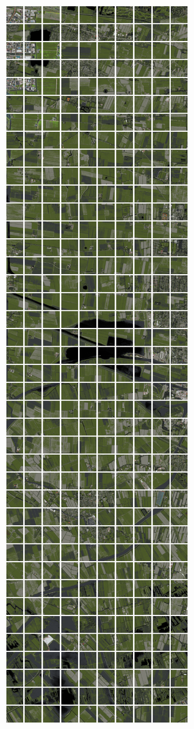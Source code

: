 <html>
<div>
<img src="https://github.com/HakkaTjakka/NL_TILE_MAP/blob/main/18/638/-1068/r.6380.-10680.png" height="44" width="44">
<img src="https://github.com/HakkaTjakka/NL_TILE_MAP/blob/main/18/638/-1068/r.6381.-10680.png" height="44" width="44">
<img src="https://github.com/HakkaTjakka/NL_TILE_MAP/blob/main/18/638/-1068/r.6382.-10680.png" height="44" width="44">
<img src="https://github.com/HakkaTjakka/NL_TILE_MAP/blob/main/18/638/-1068/r.6383.-10680.png" height="44" width="44">
<img src="https://github.com/HakkaTjakka/NL_TILE_MAP/blob/main/18/638/-1068/r.6384.-10680.png" height="44" width="44">
<img src="https://github.com/HakkaTjakka/NL_TILE_MAP/blob/main/18/638/-1068/r.6385.-10680.png" height="44" width="44">
<img src="https://github.com/HakkaTjakka/NL_TILE_MAP/blob/main/18/638/-1068/r.6386.-10680.png" height="44" width="44">
<img src="https://github.com/HakkaTjakka/NL_TILE_MAP/blob/main/18/638/-1068/r.6387.-10680.png" height="44" width="44">
<img src="https://github.com/HakkaTjakka/NL_TILE_MAP/blob/main/18/638/-1068/r.6388.-10680.png" height="44" width="44">
<img src="https://github.com/HakkaTjakka/NL_TILE_MAP/blob/main/18/638/-1068/r.6389.-10680.png" height="44" width="44">
<img src="https://github.com/HakkaTjakka/NL_TILE_MAP/blob/main/18/639/-1068/r.6390.-10680.png" height="44" width="44">
<img src="https://github.com/HakkaTjakka/NL_TILE_MAP/blob/main/18/639/-1068/r.6391.-10680.png" height="44" width="44">
<img src="https://github.com/HakkaTjakka/NL_TILE_MAP/blob/main/18/639/-1068/r.6392.-10680.png" height="44" width="44">
<img src="https://github.com/HakkaTjakka/NL_TILE_MAP/blob/main/18/639/-1068/r.6393.-10680.png" height="44" width="44">
<img src="https://github.com/HakkaTjakka/NL_TILE_MAP/blob/main/18/639/-1068/r.6394.-10680.png" height="44" width="44">
<img src="https://github.com/HakkaTjakka/NL_TILE_MAP/blob/main/18/639/-1068/r.6395.-10680.png" height="44" width="44">
<img src="https://github.com/HakkaTjakka/NL_TILE_MAP/blob/main/18/639/-1068/r.6396.-10680.png" height="44" width="44">
<img src="https://github.com/HakkaTjakka/NL_TILE_MAP/blob/main/18/639/-1068/r.6397.-10680.png" height="44" width="44">
<img src="https://github.com/HakkaTjakka/NL_TILE_MAP/blob/main/18/639/-1068/r.6398.-10680.png" height="44" width="44">
<img src="https://github.com/HakkaTjakka/NL_TILE_MAP/blob/main/18/639/-1068/r.6399.-10680.png" height="44" width="44">
<br>
<img src="https://github.com/HakkaTjakka/NL_TILE_MAP/blob/main/18/638/-1068/r.6380.-10679.png" height="44" width="44">
<img src="https://github.com/HakkaTjakka/NL_TILE_MAP/blob/main/18/638/-1068/r.6381.-10679.png" height="44" width="44">
<img src="https://github.com/HakkaTjakka/NL_TILE_MAP/blob/main/18/638/-1068/r.6382.-10679.png" height="44" width="44">
<img src="https://github.com/HakkaTjakka/NL_TILE_MAP/blob/main/18/638/-1068/r.6383.-10679.png" height="44" width="44">
<img src="https://github.com/HakkaTjakka/NL_TILE_MAP/blob/main/18/638/-1068/r.6384.-10679.png" height="44" width="44">
<img src="https://github.com/HakkaTjakka/NL_TILE_MAP/blob/main/18/638/-1068/r.6385.-10679.png" height="44" width="44">
<img src="https://github.com/HakkaTjakka/NL_TILE_MAP/blob/main/18/638/-1068/r.6386.-10679.png" height="44" width="44">
<img src="https://github.com/HakkaTjakka/NL_TILE_MAP/blob/main/18/638/-1068/r.6387.-10679.png" height="44" width="44">
<img src="https://github.com/HakkaTjakka/NL_TILE_MAP/blob/main/18/638/-1068/r.6388.-10679.png" height="44" width="44">
<img src="https://github.com/HakkaTjakka/NL_TILE_MAP/blob/main/18/638/-1068/r.6389.-10679.png" height="44" width="44">
<img src="https://github.com/HakkaTjakka/NL_TILE_MAP/blob/main/18/639/-1068/r.6390.-10679.png" height="44" width="44">
<img src="https://github.com/HakkaTjakka/NL_TILE_MAP/blob/main/18/639/-1068/r.6391.-10679.png" height="44" width="44">
<img src="https://github.com/HakkaTjakka/NL_TILE_MAP/blob/main/18/639/-1068/r.6392.-10679.png" height="44" width="44">
<img src="https://github.com/HakkaTjakka/NL_TILE_MAP/blob/main/18/639/-1068/r.6393.-10679.png" height="44" width="44">
<img src="https://github.com/HakkaTjakka/NL_TILE_MAP/blob/main/18/639/-1068/r.6394.-10679.png" height="44" width="44">
<img src="https://github.com/HakkaTjakka/NL_TILE_MAP/blob/main/18/639/-1068/r.6395.-10679.png" height="44" width="44">
<img src="https://github.com/HakkaTjakka/NL_TILE_MAP/blob/main/18/639/-1068/r.6396.-10679.png" height="44" width="44">
<img src="https://github.com/HakkaTjakka/NL_TILE_MAP/blob/main/18/639/-1068/r.6397.-10679.png" height="44" width="44">
<img src="https://github.com/HakkaTjakka/NL_TILE_MAP/blob/main/18/639/-1068/r.6398.-10679.png" height="44" width="44">
<img src="https://github.com/HakkaTjakka/NL_TILE_MAP/blob/main/18/639/-1068/r.6399.-10679.png" height="44" width="44">
<br>
<img src="https://github.com/HakkaTjakka/NL_TILE_MAP/blob/main/18/638/-1068/r.6380.-10678.png" height="44" width="44">
<img src="https://github.com/HakkaTjakka/NL_TILE_MAP/blob/main/18/638/-1068/r.6381.-10678.png" height="44" width="44">
<img src="https://github.com/HakkaTjakka/NL_TILE_MAP/blob/main/18/638/-1068/r.6382.-10678.png" height="44" width="44">
<img src="https://github.com/HakkaTjakka/NL_TILE_MAP/blob/main/18/638/-1068/r.6383.-10678.png" height="44" width="44">
<img src="https://github.com/HakkaTjakka/NL_TILE_MAP/blob/main/18/638/-1068/r.6384.-10678.png" height="44" width="44">
<img src="https://github.com/HakkaTjakka/NL_TILE_MAP/blob/main/18/638/-1068/r.6385.-10678.png" height="44" width="44">
<img src="https://github.com/HakkaTjakka/NL_TILE_MAP/blob/main/18/638/-1068/r.6386.-10678.png" height="44" width="44">
<img src="https://github.com/HakkaTjakka/NL_TILE_MAP/blob/main/18/638/-1068/r.6387.-10678.png" height="44" width="44">
<img src="https://github.com/HakkaTjakka/NL_TILE_MAP/blob/main/18/638/-1068/r.6388.-10678.png" height="44" width="44">
<img src="https://github.com/HakkaTjakka/NL_TILE_MAP/blob/main/18/638/-1068/r.6389.-10678.png" height="44" width="44">
<img src="https://github.com/HakkaTjakka/NL_TILE_MAP/blob/main/18/639/-1068/r.6390.-10678.png" height="44" width="44">
<img src="https://github.com/HakkaTjakka/NL_TILE_MAP/blob/main/18/639/-1068/r.6391.-10678.png" height="44" width="44">
<img src="https://github.com/HakkaTjakka/NL_TILE_MAP/blob/main/18/639/-1068/r.6392.-10678.png" height="44" width="44">
<img src="https://github.com/HakkaTjakka/NL_TILE_MAP/blob/main/18/639/-1068/r.6393.-10678.png" height="44" width="44">
<img src="https://github.com/HakkaTjakka/NL_TILE_MAP/blob/main/18/639/-1068/r.6394.-10678.png" height="44" width="44">
<img src="https://github.com/HakkaTjakka/NL_TILE_MAP/blob/main/18/639/-1068/r.6395.-10678.png" height="44" width="44">
<img src="https://github.com/HakkaTjakka/NL_TILE_MAP/blob/main/18/639/-1068/r.6396.-10678.png" height="44" width="44">
<img src="https://github.com/HakkaTjakka/NL_TILE_MAP/blob/main/18/639/-1068/r.6397.-10678.png" height="44" width="44">
<img src="https://github.com/HakkaTjakka/NL_TILE_MAP/blob/main/18/639/-1068/r.6398.-10678.png" height="44" width="44">
<img src="https://github.com/HakkaTjakka/NL_TILE_MAP/blob/main/18/639/-1068/r.6399.-10678.png" height="44" width="44">
<br>
<img src="https://github.com/HakkaTjakka/NL_TILE_MAP/blob/main/18/638/-1068/r.6380.-10677.png" height="44" width="44">
<img src="https://github.com/HakkaTjakka/NL_TILE_MAP/blob/main/18/638/-1068/r.6381.-10677.png" height="44" width="44">
<img src="https://github.com/HakkaTjakka/NL_TILE_MAP/blob/main/18/638/-1068/r.6382.-10677.png" height="44" width="44">
<img src="https://github.com/HakkaTjakka/NL_TILE_MAP/blob/main/18/638/-1068/r.6383.-10677.png" height="44" width="44">
<img src="https://github.com/HakkaTjakka/NL_TILE_MAP/blob/main/18/638/-1068/r.6384.-10677.png" height="44" width="44">
<img src="https://github.com/HakkaTjakka/NL_TILE_MAP/blob/main/18/638/-1068/r.6385.-10677.png" height="44" width="44">
<img src="https://github.com/HakkaTjakka/NL_TILE_MAP/blob/main/18/638/-1068/r.6386.-10677.png" height="44" width="44">
<img src="https://github.com/HakkaTjakka/NL_TILE_MAP/blob/main/18/638/-1068/r.6387.-10677.png" height="44" width="44">
<img src="https://github.com/HakkaTjakka/NL_TILE_MAP/blob/main/18/638/-1068/r.6388.-10677.png" height="44" width="44">
<img src="https://github.com/HakkaTjakka/NL_TILE_MAP/blob/main/18/638/-1068/r.6389.-10677.png" height="44" width="44">
<img src="https://github.com/HakkaTjakka/NL_TILE_MAP/blob/main/18/639/-1068/r.6390.-10677.png" height="44" width="44">
<img src="https://github.com/HakkaTjakka/NL_TILE_MAP/blob/main/18/639/-1068/r.6391.-10677.png" height="44" width="44">
<img src="https://github.com/HakkaTjakka/NL_TILE_MAP/blob/main/18/639/-1068/r.6392.-10677.png" height="44" width="44">
<img src="https://github.com/HakkaTjakka/NL_TILE_MAP/blob/main/18/639/-1068/r.6393.-10677.png" height="44" width="44">
<img src="https://github.com/HakkaTjakka/NL_TILE_MAP/blob/main/18/639/-1068/r.6394.-10677.png" height="44" width="44">
<img src="https://github.com/HakkaTjakka/NL_TILE_MAP/blob/main/18/639/-1068/r.6395.-10677.png" height="44" width="44">
<img src="https://github.com/HakkaTjakka/NL_TILE_MAP/blob/main/18/639/-1068/r.6396.-10677.png" height="44" width="44">
<img src="https://github.com/HakkaTjakka/NL_TILE_MAP/blob/main/18/639/-1068/r.6397.-10677.png" height="44" width="44">
<img src="https://github.com/HakkaTjakka/NL_TILE_MAP/blob/main/18/639/-1068/r.6398.-10677.png" height="44" width="44">
<img src="https://github.com/HakkaTjakka/NL_TILE_MAP/blob/main/18/639/-1068/r.6399.-10677.png" height="44" width="44">
<br>
<img src="https://github.com/HakkaTjakka/NL_TILE_MAP/blob/main/18/638/-1068/r.6380.-10676.png" height="44" width="44">
<img src="https://github.com/HakkaTjakka/NL_TILE_MAP/blob/main/18/638/-1068/r.6381.-10676.png" height="44" width="44">
<img src="https://github.com/HakkaTjakka/NL_TILE_MAP/blob/main/18/638/-1068/r.6382.-10676.png" height="44" width="44">
<img src="https://github.com/HakkaTjakka/NL_TILE_MAP/blob/main/18/638/-1068/r.6383.-10676.png" height="44" width="44">
<img src="https://github.com/HakkaTjakka/NL_TILE_MAP/blob/main/18/638/-1068/r.6384.-10676.png" height="44" width="44">
<img src="https://github.com/HakkaTjakka/NL_TILE_MAP/blob/main/18/638/-1068/r.6385.-10676.png" height="44" width="44">
<img src="https://github.com/HakkaTjakka/NL_TILE_MAP/blob/main/18/638/-1068/r.6386.-10676.png" height="44" width="44">
<img src="https://github.com/HakkaTjakka/NL_TILE_MAP/blob/main/18/638/-1068/r.6387.-10676.png" height="44" width="44">
<img src="https://github.com/HakkaTjakka/NL_TILE_MAP/blob/main/18/638/-1068/r.6388.-10676.png" height="44" width="44">
<img src="https://github.com/HakkaTjakka/NL_TILE_MAP/blob/main/18/638/-1068/r.6389.-10676.png" height="44" width="44">
<img src="https://github.com/HakkaTjakka/NL_TILE_MAP/blob/main/18/639/-1068/r.6390.-10676.png" height="44" width="44">
<img src="https://github.com/HakkaTjakka/NL_TILE_MAP/blob/main/18/639/-1068/r.6391.-10676.png" height="44" width="44">
<img src="https://github.com/HakkaTjakka/NL_TILE_MAP/blob/main/18/639/-1068/r.6392.-10676.png" height="44" width="44">
<img src="https://github.com/HakkaTjakka/NL_TILE_MAP/blob/main/18/639/-1068/r.6393.-10676.png" height="44" width="44">
<img src="https://github.com/HakkaTjakka/NL_TILE_MAP/blob/main/18/639/-1068/r.6394.-10676.png" height="44" width="44">
<img src="https://github.com/HakkaTjakka/NL_TILE_MAP/blob/main/18/639/-1068/r.6395.-10676.png" height="44" width="44">
<img src="https://github.com/HakkaTjakka/NL_TILE_MAP/blob/main/18/639/-1068/r.6396.-10676.png" height="44" width="44">
<img src="https://github.com/HakkaTjakka/NL_TILE_MAP/blob/main/18/639/-1068/r.6397.-10676.png" height="44" width="44">
<img src="https://github.com/HakkaTjakka/NL_TILE_MAP/blob/main/18/639/-1068/r.6398.-10676.png" height="44" width="44">
<img src="https://github.com/HakkaTjakka/NL_TILE_MAP/blob/main/18/639/-1068/r.6399.-10676.png" height="44" width="44">
<br>
<img src="https://github.com/HakkaTjakka/NL_TILE_MAP/blob/main/18/638/-1068/r.6380.-10675.png" height="44" width="44">
<img src="https://github.com/HakkaTjakka/NL_TILE_MAP/blob/main/18/638/-1068/r.6381.-10675.png" height="44" width="44">
<img src="https://github.com/HakkaTjakka/NL_TILE_MAP/blob/main/18/638/-1068/r.6382.-10675.png" height="44" width="44">
<img src="https://github.com/HakkaTjakka/NL_TILE_MAP/blob/main/18/638/-1068/r.6383.-10675.png" height="44" width="44">
<img src="https://github.com/HakkaTjakka/NL_TILE_MAP/blob/main/18/638/-1068/r.6384.-10675.png" height="44" width="44">
<img src="https://github.com/HakkaTjakka/NL_TILE_MAP/blob/main/18/638/-1068/r.6385.-10675.png" height="44" width="44">
<img src="https://github.com/HakkaTjakka/NL_TILE_MAP/blob/main/18/638/-1068/r.6386.-10675.png" height="44" width="44">
<img src="https://github.com/HakkaTjakka/NL_TILE_MAP/blob/main/18/638/-1068/r.6387.-10675.png" height="44" width="44">
<img src="https://github.com/HakkaTjakka/NL_TILE_MAP/blob/main/18/638/-1068/r.6388.-10675.png" height="44" width="44">
<img src="https://github.com/HakkaTjakka/NL_TILE_MAP/blob/main/18/638/-1068/r.6389.-10675.png" height="44" width="44">
<img src="https://github.com/HakkaTjakka/NL_TILE_MAP/blob/main/18/639/-1068/r.6390.-10675.png" height="44" width="44">
<img src="https://github.com/HakkaTjakka/NL_TILE_MAP/blob/main/18/639/-1068/r.6391.-10675.png" height="44" width="44">
<img src="https://github.com/HakkaTjakka/NL_TILE_MAP/blob/main/18/639/-1068/r.6392.-10675.png" height="44" width="44">
<img src="https://github.com/HakkaTjakka/NL_TILE_MAP/blob/main/18/639/-1068/r.6393.-10675.png" height="44" width="44">
<img src="https://github.com/HakkaTjakka/NL_TILE_MAP/blob/main/18/639/-1068/r.6394.-10675.png" height="44" width="44">
<img src="https://github.com/HakkaTjakka/NL_TILE_MAP/blob/main/18/639/-1068/r.6395.-10675.png" height="44" width="44">
<img src="https://github.com/HakkaTjakka/NL_TILE_MAP/blob/main/18/639/-1068/r.6396.-10675.png" height="44" width="44">
<img src="https://github.com/HakkaTjakka/NL_TILE_MAP/blob/main/18/639/-1068/r.6397.-10675.png" height="44" width="44">
<img src="https://github.com/HakkaTjakka/NL_TILE_MAP/blob/main/18/639/-1068/r.6398.-10675.png" height="44" width="44">
<img src="https://github.com/HakkaTjakka/NL_TILE_MAP/blob/main/18/639/-1068/r.6399.-10675.png" height="44" width="44">
<br>
<img src="https://github.com/HakkaTjakka/NL_TILE_MAP/blob/main/18/638/-1068/r.6380.-10674.png" height="44" width="44">
<img src="https://github.com/HakkaTjakka/NL_TILE_MAP/blob/main/18/638/-1068/r.6381.-10674.png" height="44" width="44">
<img src="https://github.com/HakkaTjakka/NL_TILE_MAP/blob/main/18/638/-1068/r.6382.-10674.png" height="44" width="44">
<img src="https://github.com/HakkaTjakka/NL_TILE_MAP/blob/main/18/638/-1068/r.6383.-10674.png" height="44" width="44">
<img src="https://github.com/HakkaTjakka/NL_TILE_MAP/blob/main/18/638/-1068/r.6384.-10674.png" height="44" width="44">
<img src="https://github.com/HakkaTjakka/NL_TILE_MAP/blob/main/18/638/-1068/r.6385.-10674.png" height="44" width="44">
<img src="https://github.com/HakkaTjakka/NL_TILE_MAP/blob/main/18/638/-1068/r.6386.-10674.png" height="44" width="44">
<img src="https://github.com/HakkaTjakka/NL_TILE_MAP/blob/main/18/638/-1068/r.6387.-10674.png" height="44" width="44">
<img src="https://github.com/HakkaTjakka/NL_TILE_MAP/blob/main/18/638/-1068/r.6388.-10674.png" height="44" width="44">
<img src="https://github.com/HakkaTjakka/NL_TILE_MAP/blob/main/18/638/-1068/r.6389.-10674.png" height="44" width="44">
<img src="https://github.com/HakkaTjakka/NL_TILE_MAP/blob/main/18/639/-1068/r.6390.-10674.png" height="44" width="44">
<img src="https://github.com/HakkaTjakka/NL_TILE_MAP/blob/main/18/639/-1068/r.6391.-10674.png" height="44" width="44">
<img src="https://github.com/HakkaTjakka/NL_TILE_MAP/blob/main/18/639/-1068/r.6392.-10674.png" height="44" width="44">
<img src="https://github.com/HakkaTjakka/NL_TILE_MAP/blob/main/18/639/-1068/r.6393.-10674.png" height="44" width="44">
<img src="https://github.com/HakkaTjakka/NL_TILE_MAP/blob/main/18/639/-1068/r.6394.-10674.png" height="44" width="44">
<img src="https://github.com/HakkaTjakka/NL_TILE_MAP/blob/main/18/639/-1068/r.6395.-10674.png" height="44" width="44">
<img src="https://github.com/HakkaTjakka/NL_TILE_MAP/blob/main/18/639/-1068/r.6396.-10674.png" height="44" width="44">
<img src="https://github.com/HakkaTjakka/NL_TILE_MAP/blob/main/18/639/-1068/r.6397.-10674.png" height="44" width="44">
<img src="https://github.com/HakkaTjakka/NL_TILE_MAP/blob/main/18/639/-1068/r.6398.-10674.png" height="44" width="44">
<img src="https://github.com/HakkaTjakka/NL_TILE_MAP/blob/main/18/639/-1068/r.6399.-10674.png" height="44" width="44">
<br>
<img src="https://github.com/HakkaTjakka/NL_TILE_MAP/blob/main/18/638/-1068/r.6380.-10673.png" height="44" width="44">
<img src="https://github.com/HakkaTjakka/NL_TILE_MAP/blob/main/18/638/-1068/r.6381.-10673.png" height="44" width="44">
<img src="https://github.com/HakkaTjakka/NL_TILE_MAP/blob/main/18/638/-1068/r.6382.-10673.png" height="44" width="44">
<img src="https://github.com/HakkaTjakka/NL_TILE_MAP/blob/main/18/638/-1068/r.6383.-10673.png" height="44" width="44">
<img src="https://github.com/HakkaTjakka/NL_TILE_MAP/blob/main/18/638/-1068/r.6384.-10673.png" height="44" width="44">
<img src="https://github.com/HakkaTjakka/NL_TILE_MAP/blob/main/18/638/-1068/r.6385.-10673.png" height="44" width="44">
<img src="https://github.com/HakkaTjakka/NL_TILE_MAP/blob/main/18/638/-1068/r.6386.-10673.png" height="44" width="44">
<img src="https://github.com/HakkaTjakka/NL_TILE_MAP/blob/main/18/638/-1068/r.6387.-10673.png" height="44" width="44">
<img src="https://github.com/HakkaTjakka/NL_TILE_MAP/blob/main/18/638/-1068/r.6388.-10673.png" height="44" width="44">
<img src="https://github.com/HakkaTjakka/NL_TILE_MAP/blob/main/18/638/-1068/r.6389.-10673.png" height="44" width="44">
<img src="https://github.com/HakkaTjakka/NL_TILE_MAP/blob/main/18/639/-1068/r.6390.-10673.png" height="44" width="44">
<img src="https://github.com/HakkaTjakka/NL_TILE_MAP/blob/main/18/639/-1068/r.6391.-10673.png" height="44" width="44">
<img src="https://github.com/HakkaTjakka/NL_TILE_MAP/blob/main/18/639/-1068/r.6392.-10673.png" height="44" width="44">
<img src="https://github.com/HakkaTjakka/NL_TILE_MAP/blob/main/18/639/-1068/r.6393.-10673.png" height="44" width="44">
<img src="https://github.com/HakkaTjakka/NL_TILE_MAP/blob/main/18/639/-1068/r.6394.-10673.png" height="44" width="44">
<img src="https://github.com/HakkaTjakka/NL_TILE_MAP/blob/main/18/639/-1068/r.6395.-10673.png" height="44" width="44">
<img src="https://github.com/HakkaTjakka/NL_TILE_MAP/blob/main/18/639/-1068/r.6396.-10673.png" height="44" width="44">
<img src="https://github.com/HakkaTjakka/NL_TILE_MAP/blob/main/18/639/-1068/r.6397.-10673.png" height="44" width="44">
<img src="https://github.com/HakkaTjakka/NL_TILE_MAP/blob/main/18/639/-1068/r.6398.-10673.png" height="44" width="44">
<img src="https://github.com/HakkaTjakka/NL_TILE_MAP/blob/main/18/639/-1068/r.6399.-10673.png" height="44" width="44">
<br>
<img src="https://github.com/HakkaTjakka/NL_TILE_MAP/blob/main/18/638/-1068/r.6380.-10672.png" height="44" width="44">
<img src="https://github.com/HakkaTjakka/NL_TILE_MAP/blob/main/18/638/-1068/r.6381.-10672.png" height="44" width="44">
<img src="https://github.com/HakkaTjakka/NL_TILE_MAP/blob/main/18/638/-1068/r.6382.-10672.png" height="44" width="44">
<img src="https://github.com/HakkaTjakka/NL_TILE_MAP/blob/main/18/638/-1068/r.6383.-10672.png" height="44" width="44">
<img src="https://github.com/HakkaTjakka/NL_TILE_MAP/blob/main/18/638/-1068/r.6384.-10672.png" height="44" width="44">
<img src="https://github.com/HakkaTjakka/NL_TILE_MAP/blob/main/18/638/-1068/r.6385.-10672.png" height="44" width="44">
<img src="https://github.com/HakkaTjakka/NL_TILE_MAP/blob/main/18/638/-1068/r.6386.-10672.png" height="44" width="44">
<img src="https://github.com/HakkaTjakka/NL_TILE_MAP/blob/main/18/638/-1068/r.6387.-10672.png" height="44" width="44">
<img src="https://github.com/HakkaTjakka/NL_TILE_MAP/blob/main/18/638/-1068/r.6388.-10672.png" height="44" width="44">
<img src="https://github.com/HakkaTjakka/NL_TILE_MAP/blob/main/18/638/-1068/r.6389.-10672.png" height="44" width="44">
<img src="https://github.com/HakkaTjakka/NL_TILE_MAP/blob/main/18/639/-1068/r.6390.-10672.png" height="44" width="44">
<img src="https://github.com/HakkaTjakka/NL_TILE_MAP/blob/main/18/639/-1068/r.6391.-10672.png" height="44" width="44">
<img src="https://github.com/HakkaTjakka/NL_TILE_MAP/blob/main/18/639/-1068/r.6392.-10672.png" height="44" width="44">
<img src="https://github.com/HakkaTjakka/NL_TILE_MAP/blob/main/18/639/-1068/r.6393.-10672.png" height="44" width="44">
<img src="https://github.com/HakkaTjakka/NL_TILE_MAP/blob/main/18/639/-1068/r.6394.-10672.png" height="44" width="44">
<img src="https://github.com/HakkaTjakka/NL_TILE_MAP/blob/main/18/639/-1068/r.6395.-10672.png" height="44" width="44">
<img src="https://github.com/HakkaTjakka/NL_TILE_MAP/blob/main/18/639/-1068/r.6396.-10672.png" height="44" width="44">
<img src="https://github.com/HakkaTjakka/NL_TILE_MAP/blob/main/18/639/-1068/r.6397.-10672.png" height="44" width="44">
<img src="https://github.com/HakkaTjakka/NL_TILE_MAP/blob/main/18/639/-1068/r.6398.-10672.png" height="44" width="44">
<img src="https://github.com/HakkaTjakka/NL_TILE_MAP/blob/main/18/639/-1068/r.6399.-10672.png" height="44" width="44">
<br>
<img src="https://github.com/HakkaTjakka/NL_TILE_MAP/blob/main/18/638/-1068/r.6380.-10671.png" height="44" width="44">
<img src="https://github.com/HakkaTjakka/NL_TILE_MAP/blob/main/18/638/-1068/r.6381.-10671.png" height="44" width="44">
<img src="https://github.com/HakkaTjakka/NL_TILE_MAP/blob/main/18/638/-1068/r.6382.-10671.png" height="44" width="44">
<img src="https://github.com/HakkaTjakka/NL_TILE_MAP/blob/main/18/638/-1068/r.6383.-10671.png" height="44" width="44">
<img src="https://github.com/HakkaTjakka/NL_TILE_MAP/blob/main/18/638/-1068/r.6384.-10671.png" height="44" width="44">
<img src="https://github.com/HakkaTjakka/NL_TILE_MAP/blob/main/18/638/-1068/r.6385.-10671.png" height="44" width="44">
<img src="https://github.com/HakkaTjakka/NL_TILE_MAP/blob/main/18/638/-1068/r.6386.-10671.png" height="44" width="44">
<img src="https://github.com/HakkaTjakka/NL_TILE_MAP/blob/main/18/638/-1068/r.6387.-10671.png" height="44" width="44">
<img src="https://github.com/HakkaTjakka/NL_TILE_MAP/blob/main/18/638/-1068/r.6388.-10671.png" height="44" width="44">
<img src="https://github.com/HakkaTjakka/NL_TILE_MAP/blob/main/18/638/-1068/r.6389.-10671.png" height="44" width="44">
<img src="https://github.com/HakkaTjakka/NL_TILE_MAP/blob/main/18/639/-1068/r.6390.-10671.png" height="44" width="44">
<img src="https://github.com/HakkaTjakka/NL_TILE_MAP/blob/main/18/639/-1068/r.6391.-10671.png" height="44" width="44">
<img src="https://github.com/HakkaTjakka/NL_TILE_MAP/blob/main/18/639/-1068/r.6392.-10671.png" height="44" width="44">
<img src="https://github.com/HakkaTjakka/NL_TILE_MAP/blob/main/18/639/-1068/r.6393.-10671.png" height="44" width="44">
<img src="https://github.com/HakkaTjakka/NL_TILE_MAP/blob/main/18/639/-1068/r.6394.-10671.png" height="44" width="44">
<img src="https://github.com/HakkaTjakka/NL_TILE_MAP/blob/main/18/639/-1068/r.6395.-10671.png" height="44" width="44">
<img src="https://github.com/HakkaTjakka/NL_TILE_MAP/blob/main/18/639/-1068/r.6396.-10671.png" height="44" width="44">
<img src="https://github.com/HakkaTjakka/NL_TILE_MAP/blob/main/18/639/-1068/r.6397.-10671.png" height="44" width="44">
<img src="https://github.com/HakkaTjakka/NL_TILE_MAP/blob/main/18/639/-1068/r.6398.-10671.png" height="44" width="44">
<img src="https://github.com/HakkaTjakka/NL_TILE_MAP/blob/main/18/639/-1068/r.6399.-10671.png" height="44" width="44">
<br>
<img src="https://github.com/HakkaTjakka/NL_TILE_MAP/blob/main/18/638/-1067/r.6380.-10670.png" height="44" width="44">
<img src="https://github.com/HakkaTjakka/NL_TILE_MAP/blob/main/18/638/-1067/r.6381.-10670.png" height="44" width="44">
<img src="https://github.com/HakkaTjakka/NL_TILE_MAP/blob/main/18/638/-1067/r.6382.-10670.png" height="44" width="44">
<img src="https://github.com/HakkaTjakka/NL_TILE_MAP/blob/main/18/638/-1067/r.6383.-10670.png" height="44" width="44">
<img src="https://github.com/HakkaTjakka/NL_TILE_MAP/blob/main/18/638/-1067/r.6384.-10670.png" height="44" width="44">
<img src="https://github.com/HakkaTjakka/NL_TILE_MAP/blob/main/18/638/-1067/r.6385.-10670.png" height="44" width="44">
<img src="https://github.com/HakkaTjakka/NL_TILE_MAP/blob/main/18/638/-1067/r.6386.-10670.png" height="44" width="44">
<img src="https://github.com/HakkaTjakka/NL_TILE_MAP/blob/main/18/638/-1067/r.6387.-10670.png" height="44" width="44">
<img src="https://github.com/HakkaTjakka/NL_TILE_MAP/blob/main/18/638/-1067/r.6388.-10670.png" height="44" width="44">
<img src="https://github.com/HakkaTjakka/NL_TILE_MAP/blob/main/18/638/-1067/r.6389.-10670.png" height="44" width="44">
<img src="https://github.com/HakkaTjakka/NL_TILE_MAP/blob/main/18/639/-1067/r.6390.-10670.png" height="44" width="44">
<img src="https://github.com/HakkaTjakka/NL_TILE_MAP/blob/main/18/639/-1067/r.6391.-10670.png" height="44" width="44">
<img src="https://github.com/HakkaTjakka/NL_TILE_MAP/blob/main/18/639/-1067/r.6392.-10670.png" height="44" width="44">
<img src="https://github.com/HakkaTjakka/NL_TILE_MAP/blob/main/18/639/-1067/r.6393.-10670.png" height="44" width="44">
<img src="https://github.com/HakkaTjakka/NL_TILE_MAP/blob/main/18/639/-1067/r.6394.-10670.png" height="44" width="44">
<img src="https://github.com/HakkaTjakka/NL_TILE_MAP/blob/main/18/639/-1067/r.6395.-10670.png" height="44" width="44">
<img src="https://github.com/HakkaTjakka/NL_TILE_MAP/blob/main/18/639/-1067/r.6396.-10670.png" height="44" width="44">
<img src="https://github.com/HakkaTjakka/NL_TILE_MAP/blob/main/18/639/-1067/r.6397.-10670.png" height="44" width="44">
<img src="https://github.com/HakkaTjakka/NL_TILE_MAP/blob/main/18/639/-1067/r.6398.-10670.png" height="44" width="44">
<img src="https://github.com/HakkaTjakka/NL_TILE_MAP/blob/main/18/639/-1067/r.6399.-10670.png" height="44" width="44">
<br>
<img src="https://github.com/HakkaTjakka/NL_TILE_MAP/blob/main/18/638/-1067/r.6380.-10669.png" height="44" width="44">
<img src="https://github.com/HakkaTjakka/NL_TILE_MAP/blob/main/18/638/-1067/r.6381.-10669.png" height="44" width="44">
<img src="https://github.com/HakkaTjakka/NL_TILE_MAP/blob/main/18/638/-1067/r.6382.-10669.png" height="44" width="44">
<img src="https://github.com/HakkaTjakka/NL_TILE_MAP/blob/main/18/638/-1067/r.6383.-10669.png" height="44" width="44">
<img src="https://github.com/HakkaTjakka/NL_TILE_MAP/blob/main/18/638/-1067/r.6384.-10669.png" height="44" width="44">
<img src="https://github.com/HakkaTjakka/NL_TILE_MAP/blob/main/18/638/-1067/r.6385.-10669.png" height="44" width="44">
<img src="https://github.com/HakkaTjakka/NL_TILE_MAP/blob/main/18/638/-1067/r.6386.-10669.png" height="44" width="44">
<img src="https://github.com/HakkaTjakka/NL_TILE_MAP/blob/main/18/638/-1067/r.6387.-10669.png" height="44" width="44">
<img src="https://github.com/HakkaTjakka/NL_TILE_MAP/blob/main/18/638/-1067/r.6388.-10669.png" height="44" width="44">
<img src="https://github.com/HakkaTjakka/NL_TILE_MAP/blob/main/18/638/-1067/r.6389.-10669.png" height="44" width="44">
<img src="https://github.com/HakkaTjakka/NL_TILE_MAP/blob/main/18/639/-1067/r.6390.-10669.png" height="44" width="44">
<img src="https://github.com/HakkaTjakka/NL_TILE_MAP/blob/main/18/639/-1067/r.6391.-10669.png" height="44" width="44">
<img src="https://github.com/HakkaTjakka/NL_TILE_MAP/blob/main/18/639/-1067/r.6392.-10669.png" height="44" width="44">
<img src="https://github.com/HakkaTjakka/NL_TILE_MAP/blob/main/18/639/-1067/r.6393.-10669.png" height="44" width="44">
<img src="https://github.com/HakkaTjakka/NL_TILE_MAP/blob/main/18/639/-1067/r.6394.-10669.png" height="44" width="44">
<img src="https://github.com/HakkaTjakka/NL_TILE_MAP/blob/main/18/639/-1067/r.6395.-10669.png" height="44" width="44">
<img src="https://github.com/HakkaTjakka/NL_TILE_MAP/blob/main/18/639/-1067/r.6396.-10669.png" height="44" width="44">
<img src="https://github.com/HakkaTjakka/NL_TILE_MAP/blob/main/18/639/-1067/r.6397.-10669.png" height="44" width="44">
<img src="https://github.com/HakkaTjakka/NL_TILE_MAP/blob/main/18/639/-1067/r.6398.-10669.png" height="44" width="44">
<img src="https://github.com/HakkaTjakka/NL_TILE_MAP/blob/main/18/639/-1067/r.6399.-10669.png" height="44" width="44">
<br>
<img src="https://github.com/HakkaTjakka/NL_TILE_MAP/blob/main/18/638/-1067/r.6380.-10668.png" height="44" width="44">
<img src="https://github.com/HakkaTjakka/NL_TILE_MAP/blob/main/18/638/-1067/r.6381.-10668.png" height="44" width="44">
<img src="https://github.com/HakkaTjakka/NL_TILE_MAP/blob/main/18/638/-1067/r.6382.-10668.png" height="44" width="44">
<img src="https://github.com/HakkaTjakka/NL_TILE_MAP/blob/main/18/638/-1067/r.6383.-10668.png" height="44" width="44">
<img src="https://github.com/HakkaTjakka/NL_TILE_MAP/blob/main/18/638/-1067/r.6384.-10668.png" height="44" width="44">
<img src="https://github.com/HakkaTjakka/NL_TILE_MAP/blob/main/18/638/-1067/r.6385.-10668.png" height="44" width="44">
<img src="https://github.com/HakkaTjakka/NL_TILE_MAP/blob/main/18/638/-1067/r.6386.-10668.png" height="44" width="44">
<img src="https://github.com/HakkaTjakka/NL_TILE_MAP/blob/main/18/638/-1067/r.6387.-10668.png" height="44" width="44">
<img src="https://github.com/HakkaTjakka/NL_TILE_MAP/blob/main/18/638/-1067/r.6388.-10668.png" height="44" width="44">
<img src="https://github.com/HakkaTjakka/NL_TILE_MAP/blob/main/18/638/-1067/r.6389.-10668.png" height="44" width="44">
<img src="https://github.com/HakkaTjakka/NL_TILE_MAP/blob/main/18/639/-1067/r.6390.-10668.png" height="44" width="44">
<img src="https://github.com/HakkaTjakka/NL_TILE_MAP/blob/main/18/639/-1067/r.6391.-10668.png" height="44" width="44">
<img src="https://github.com/HakkaTjakka/NL_TILE_MAP/blob/main/18/639/-1067/r.6392.-10668.png" height="44" width="44">
<img src="https://github.com/HakkaTjakka/NL_TILE_MAP/blob/main/18/639/-1067/r.6393.-10668.png" height="44" width="44">
<img src="https://github.com/HakkaTjakka/NL_TILE_MAP/blob/main/18/639/-1067/r.6394.-10668.png" height="44" width="44">
<img src="https://github.com/HakkaTjakka/NL_TILE_MAP/blob/main/18/639/-1067/r.6395.-10668.png" height="44" width="44">
<img src="https://github.com/HakkaTjakka/NL_TILE_MAP/blob/main/18/639/-1067/r.6396.-10668.png" height="44" width="44">
<img src="https://github.com/HakkaTjakka/NL_TILE_MAP/blob/main/18/639/-1067/r.6397.-10668.png" height="44" width="44">
<img src="https://github.com/HakkaTjakka/NL_TILE_MAP/blob/main/18/639/-1067/r.6398.-10668.png" height="44" width="44">
<img src="https://github.com/HakkaTjakka/NL_TILE_MAP/blob/main/18/639/-1067/r.6399.-10668.png" height="44" width="44">
<br>
<img src="https://github.com/HakkaTjakka/NL_TILE_MAP/blob/main/18/638/-1067/r.6380.-10667.png" height="44" width="44">
<img src="https://github.com/HakkaTjakka/NL_TILE_MAP/blob/main/18/638/-1067/r.6381.-10667.png" height="44" width="44">
<img src="https://github.com/HakkaTjakka/NL_TILE_MAP/blob/main/18/638/-1067/r.6382.-10667.png" height="44" width="44">
<img src="https://github.com/HakkaTjakka/NL_TILE_MAP/blob/main/18/638/-1067/r.6383.-10667.png" height="44" width="44">
<img src="https://github.com/HakkaTjakka/NL_TILE_MAP/blob/main/18/638/-1067/r.6384.-10667.png" height="44" width="44">
<img src="https://github.com/HakkaTjakka/NL_TILE_MAP/blob/main/18/638/-1067/r.6385.-10667.png" height="44" width="44">
<img src="https://github.com/HakkaTjakka/NL_TILE_MAP/blob/main/18/638/-1067/r.6386.-10667.png" height="44" width="44">
<img src="https://github.com/HakkaTjakka/NL_TILE_MAP/blob/main/18/638/-1067/r.6387.-10667.png" height="44" width="44">
<img src="https://github.com/HakkaTjakka/NL_TILE_MAP/blob/main/18/638/-1067/r.6388.-10667.png" height="44" width="44">
<img src="https://github.com/HakkaTjakka/NL_TILE_MAP/blob/main/18/638/-1067/r.6389.-10667.png" height="44" width="44">
<img src="https://github.com/HakkaTjakka/NL_TILE_MAP/blob/main/18/639/-1067/r.6390.-10667.png" height="44" width="44">
<img src="https://github.com/HakkaTjakka/NL_TILE_MAP/blob/main/18/639/-1067/r.6391.-10667.png" height="44" width="44">
<img src="https://github.com/HakkaTjakka/NL_TILE_MAP/blob/main/18/639/-1067/r.6392.-10667.png" height="44" width="44">
<img src="https://github.com/HakkaTjakka/NL_TILE_MAP/blob/main/18/639/-1067/r.6393.-10667.png" height="44" width="44">
<img src="https://github.com/HakkaTjakka/NL_TILE_MAP/blob/main/18/639/-1067/r.6394.-10667.png" height="44" width="44">
<img src="https://github.com/HakkaTjakka/NL_TILE_MAP/blob/main/18/639/-1067/r.6395.-10667.png" height="44" width="44">
<img src="https://github.com/HakkaTjakka/NL_TILE_MAP/blob/main/18/639/-1067/r.6396.-10667.png" height="44" width="44">
<img src="https://github.com/HakkaTjakka/NL_TILE_MAP/blob/main/18/639/-1067/r.6397.-10667.png" height="44" width="44">
<img src="https://github.com/HakkaTjakka/NL_TILE_MAP/blob/main/18/639/-1067/r.6398.-10667.png" height="44" width="44">
<img src="https://github.com/HakkaTjakka/NL_TILE_MAP/blob/main/18/639/-1067/r.6399.-10667.png" height="44" width="44">
<br>
<img src="https://github.com/HakkaTjakka/NL_TILE_MAP/blob/main/18/638/-1067/r.6380.-10666.png" height="44" width="44">
<img src="https://github.com/HakkaTjakka/NL_TILE_MAP/blob/main/18/638/-1067/r.6381.-10666.png" height="44" width="44">
<img src="https://github.com/HakkaTjakka/NL_TILE_MAP/blob/main/18/638/-1067/r.6382.-10666.png" height="44" width="44">
<img src="https://github.com/HakkaTjakka/NL_TILE_MAP/blob/main/18/638/-1067/r.6383.-10666.png" height="44" width="44">
<img src="https://github.com/HakkaTjakka/NL_TILE_MAP/blob/main/18/638/-1067/r.6384.-10666.png" height="44" width="44">
<img src="https://github.com/HakkaTjakka/NL_TILE_MAP/blob/main/18/638/-1067/r.6385.-10666.png" height="44" width="44">
<img src="https://github.com/HakkaTjakka/NL_TILE_MAP/blob/main/18/638/-1067/r.6386.-10666.png" height="44" width="44">
<img src="https://github.com/HakkaTjakka/NL_TILE_MAP/blob/main/18/638/-1067/r.6387.-10666.png" height="44" width="44">
<img src="https://github.com/HakkaTjakka/NL_TILE_MAP/blob/main/18/638/-1067/r.6388.-10666.png" height="44" width="44">
<img src="https://github.com/HakkaTjakka/NL_TILE_MAP/blob/main/18/638/-1067/r.6389.-10666.png" height="44" width="44">
<img src="https://github.com/HakkaTjakka/NL_TILE_MAP/blob/main/18/639/-1067/r.6390.-10666.png" height="44" width="44">
<img src="https://github.com/HakkaTjakka/NL_TILE_MAP/blob/main/18/639/-1067/r.6391.-10666.png" height="44" width="44">
<img src="https://github.com/HakkaTjakka/NL_TILE_MAP/blob/main/18/639/-1067/r.6392.-10666.png" height="44" width="44">
<img src="https://github.com/HakkaTjakka/NL_TILE_MAP/blob/main/18/639/-1067/r.6393.-10666.png" height="44" width="44">
<img src="https://github.com/HakkaTjakka/NL_TILE_MAP/blob/main/18/639/-1067/r.6394.-10666.png" height="44" width="44">
<img src="https://github.com/HakkaTjakka/NL_TILE_MAP/blob/main/18/639/-1067/r.6395.-10666.png" height="44" width="44">
<img src="https://github.com/HakkaTjakka/NL_TILE_MAP/blob/main/18/639/-1067/r.6396.-10666.png" height="44" width="44">
<img src="https://github.com/HakkaTjakka/NL_TILE_MAP/blob/main/18/639/-1067/r.6397.-10666.png" height="44" width="44">
<img src="https://github.com/HakkaTjakka/NL_TILE_MAP/blob/main/18/639/-1067/r.6398.-10666.png" height="44" width="44">
<img src="https://github.com/HakkaTjakka/NL_TILE_MAP/blob/main/18/639/-1067/r.6399.-10666.png" height="44" width="44">
<br>
<img src="https://github.com/HakkaTjakka/NL_TILE_MAP/blob/main/18/638/-1067/r.6380.-10665.png" height="44" width="44">
<img src="https://github.com/HakkaTjakka/NL_TILE_MAP/blob/main/18/638/-1067/r.6381.-10665.png" height="44" width="44">
<img src="https://github.com/HakkaTjakka/NL_TILE_MAP/blob/main/18/638/-1067/r.6382.-10665.png" height="44" width="44">
<img src="https://github.com/HakkaTjakka/NL_TILE_MAP/blob/main/18/638/-1067/r.6383.-10665.png" height="44" width="44">
<img src="https://github.com/HakkaTjakka/NL_TILE_MAP/blob/main/18/638/-1067/r.6384.-10665.png" height="44" width="44">
<img src="https://github.com/HakkaTjakka/NL_TILE_MAP/blob/main/18/638/-1067/r.6385.-10665.png" height="44" width="44">
<img src="https://github.com/HakkaTjakka/NL_TILE_MAP/blob/main/18/638/-1067/r.6386.-10665.png" height="44" width="44">
<img src="https://github.com/HakkaTjakka/NL_TILE_MAP/blob/main/18/638/-1067/r.6387.-10665.png" height="44" width="44">
<img src="https://github.com/HakkaTjakka/NL_TILE_MAP/blob/main/18/638/-1067/r.6388.-10665.png" height="44" width="44">
<img src="https://github.com/HakkaTjakka/NL_TILE_MAP/blob/main/18/638/-1067/r.6389.-10665.png" height="44" width="44">
<img src="https://github.com/HakkaTjakka/NL_TILE_MAP/blob/main/18/639/-1067/r.6390.-10665.png" height="44" width="44">
<img src="https://github.com/HakkaTjakka/NL_TILE_MAP/blob/main/18/639/-1067/r.6391.-10665.png" height="44" width="44">
<img src="https://github.com/HakkaTjakka/NL_TILE_MAP/blob/main/18/639/-1067/r.6392.-10665.png" height="44" width="44">
<img src="https://github.com/HakkaTjakka/NL_TILE_MAP/blob/main/18/639/-1067/r.6393.-10665.png" height="44" width="44">
<img src="https://github.com/HakkaTjakka/NL_TILE_MAP/blob/main/18/639/-1067/r.6394.-10665.png" height="44" width="44">
<img src="https://github.com/HakkaTjakka/NL_TILE_MAP/blob/main/18/639/-1067/r.6395.-10665.png" height="44" width="44">
<img src="https://github.com/HakkaTjakka/NL_TILE_MAP/blob/main/18/639/-1067/r.6396.-10665.png" height="44" width="44">
<img src="https://github.com/HakkaTjakka/NL_TILE_MAP/blob/main/18/639/-1067/r.6397.-10665.png" height="44" width="44">
<img src="https://github.com/HakkaTjakka/NL_TILE_MAP/blob/main/18/639/-1067/r.6398.-10665.png" height="44" width="44">
<img src="https://github.com/HakkaTjakka/NL_TILE_MAP/blob/main/18/639/-1067/r.6399.-10665.png" height="44" width="44">
<br>
<img src="https://github.com/HakkaTjakka/NL_TILE_MAP/blob/main/18/638/-1067/r.6380.-10664.png" height="44" width="44">
<img src="https://github.com/HakkaTjakka/NL_TILE_MAP/blob/main/18/638/-1067/r.6381.-10664.png" height="44" width="44">
<img src="https://github.com/HakkaTjakka/NL_TILE_MAP/blob/main/18/638/-1067/r.6382.-10664.png" height="44" width="44">
<img src="https://github.com/HakkaTjakka/NL_TILE_MAP/blob/main/18/638/-1067/r.6383.-10664.png" height="44" width="44">
<img src="https://github.com/HakkaTjakka/NL_TILE_MAP/blob/main/18/638/-1067/r.6384.-10664.png" height="44" width="44">
<img src="https://github.com/HakkaTjakka/NL_TILE_MAP/blob/main/18/638/-1067/r.6385.-10664.png" height="44" width="44">
<img src="https://github.com/HakkaTjakka/NL_TILE_MAP/blob/main/18/638/-1067/r.6386.-10664.png" height="44" width="44">
<img src="https://github.com/HakkaTjakka/NL_TILE_MAP/blob/main/18/638/-1067/r.6387.-10664.png" height="44" width="44">
<img src="https://github.com/HakkaTjakka/NL_TILE_MAP/blob/main/18/638/-1067/r.6388.-10664.png" height="44" width="44">
<img src="https://github.com/HakkaTjakka/NL_TILE_MAP/blob/main/18/638/-1067/r.6389.-10664.png" height="44" width="44">
<img src="https://github.com/HakkaTjakka/NL_TILE_MAP/blob/main/18/639/-1067/r.6390.-10664.png" height="44" width="44">
<img src="https://github.com/HakkaTjakka/NL_TILE_MAP/blob/main/18/639/-1067/r.6391.-10664.png" height="44" width="44">
<img src="https://github.com/HakkaTjakka/NL_TILE_MAP/blob/main/18/639/-1067/r.6392.-10664.png" height="44" width="44">
<img src="https://github.com/HakkaTjakka/NL_TILE_MAP/blob/main/18/639/-1067/r.6393.-10664.png" height="44" width="44">
<img src="https://github.com/HakkaTjakka/NL_TILE_MAP/blob/main/18/639/-1067/r.6394.-10664.png" height="44" width="44">
<img src="https://github.com/HakkaTjakka/NL_TILE_MAP/blob/main/18/639/-1067/r.6395.-10664.png" height="44" width="44">
<img src="https://github.com/HakkaTjakka/NL_TILE_MAP/blob/main/18/639/-1067/r.6396.-10664.png" height="44" width="44">
<img src="https://github.com/HakkaTjakka/NL_TILE_MAP/blob/main/18/639/-1067/r.6397.-10664.png" height="44" width="44">
<img src="https://github.com/HakkaTjakka/NL_TILE_MAP/blob/main/18/639/-1067/r.6398.-10664.png" height="44" width="44">
<img src="https://github.com/HakkaTjakka/NL_TILE_MAP/blob/main/18/639/-1067/r.6399.-10664.png" height="44" width="44">
<br>
<img src="https://github.com/HakkaTjakka/NL_TILE_MAP/blob/main/18/638/-1067/r.6380.-10663.png" height="44" width="44">
<img src="https://github.com/HakkaTjakka/NL_TILE_MAP/blob/main/18/638/-1067/r.6381.-10663.png" height="44" width="44">
<img src="https://github.com/HakkaTjakka/NL_TILE_MAP/blob/main/18/638/-1067/r.6382.-10663.png" height="44" width="44">
<img src="https://github.com/HakkaTjakka/NL_TILE_MAP/blob/main/18/638/-1067/r.6383.-10663.png" height="44" width="44">
<img src="https://github.com/HakkaTjakka/NL_TILE_MAP/blob/main/18/638/-1067/r.6384.-10663.png" height="44" width="44">
<img src="https://github.com/HakkaTjakka/NL_TILE_MAP/blob/main/18/638/-1067/r.6385.-10663.png" height="44" width="44">
<img src="https://github.com/HakkaTjakka/NL_TILE_MAP/blob/main/18/638/-1067/r.6386.-10663.png" height="44" width="44">
<img src="https://github.com/HakkaTjakka/NL_TILE_MAP/blob/main/18/638/-1067/r.6387.-10663.png" height="44" width="44">
<img src="https://github.com/HakkaTjakka/NL_TILE_MAP/blob/main/18/638/-1067/r.6388.-10663.png" height="44" width="44">
<img src="https://github.com/HakkaTjakka/NL_TILE_MAP/blob/main/18/638/-1067/r.6389.-10663.png" height="44" width="44">
<img src="https://github.com/HakkaTjakka/NL_TILE_MAP/blob/main/18/639/-1067/r.6390.-10663.png" height="44" width="44">
<img src="https://github.com/HakkaTjakka/NL_TILE_MAP/blob/main/18/639/-1067/r.6391.-10663.png" height="44" width="44">
<img src="https://github.com/HakkaTjakka/NL_TILE_MAP/blob/main/18/639/-1067/r.6392.-10663.png" height="44" width="44">
<img src="https://github.com/HakkaTjakka/NL_TILE_MAP/blob/main/18/639/-1067/r.6393.-10663.png" height="44" width="44">
<img src="https://github.com/HakkaTjakka/NL_TILE_MAP/blob/main/18/639/-1067/r.6394.-10663.png" height="44" width="44">
<img src="https://github.com/HakkaTjakka/NL_TILE_MAP/blob/main/18/639/-1067/r.6395.-10663.png" height="44" width="44">
<img src="https://github.com/HakkaTjakka/NL_TILE_MAP/blob/main/18/639/-1067/r.6396.-10663.png" height="44" width="44">
<img src="https://github.com/HakkaTjakka/NL_TILE_MAP/blob/main/18/639/-1067/r.6397.-10663.png" height="44" width="44">
<img src="https://github.com/HakkaTjakka/NL_TILE_MAP/blob/main/18/639/-1067/r.6398.-10663.png" height="44" width="44">
<img src="https://github.com/HakkaTjakka/NL_TILE_MAP/blob/main/18/639/-1067/r.6399.-10663.png" height="44" width="44">
<br>
<img src="https://github.com/HakkaTjakka/NL_TILE_MAP/blob/main/18/638/-1067/r.6380.-10662.png" height="44" width="44">
<img src="https://github.com/HakkaTjakka/NL_TILE_MAP/blob/main/18/638/-1067/r.6381.-10662.png" height="44" width="44">
<img src="https://github.com/HakkaTjakka/NL_TILE_MAP/blob/main/18/638/-1067/r.6382.-10662.png" height="44" width="44">
<img src="https://github.com/HakkaTjakka/NL_TILE_MAP/blob/main/18/638/-1067/r.6383.-10662.png" height="44" width="44">
<img src="https://github.com/HakkaTjakka/NL_TILE_MAP/blob/main/18/638/-1067/r.6384.-10662.png" height="44" width="44">
<img src="https://github.com/HakkaTjakka/NL_TILE_MAP/blob/main/18/638/-1067/r.6385.-10662.png" height="44" width="44">
<img src="https://github.com/HakkaTjakka/NL_TILE_MAP/blob/main/18/638/-1067/r.6386.-10662.png" height="44" width="44">
<img src="https://github.com/HakkaTjakka/NL_TILE_MAP/blob/main/18/638/-1067/r.6387.-10662.png" height="44" width="44">
<img src="https://github.com/HakkaTjakka/NL_TILE_MAP/blob/main/18/638/-1067/r.6388.-10662.png" height="44" width="44">
<img src="https://github.com/HakkaTjakka/NL_TILE_MAP/blob/main/18/638/-1067/r.6389.-10662.png" height="44" width="44">
<img src="https://github.com/HakkaTjakka/NL_TILE_MAP/blob/main/18/639/-1067/r.6390.-10662.png" height="44" width="44">
<img src="https://github.com/HakkaTjakka/NL_TILE_MAP/blob/main/18/639/-1067/r.6391.-10662.png" height="44" width="44">
<img src="https://github.com/HakkaTjakka/NL_TILE_MAP/blob/main/18/639/-1067/r.6392.-10662.png" height="44" width="44">
<img src="https://github.com/HakkaTjakka/NL_TILE_MAP/blob/main/18/639/-1067/r.6393.-10662.png" height="44" width="44">
<img src="https://github.com/HakkaTjakka/NL_TILE_MAP/blob/main/18/639/-1067/r.6394.-10662.png" height="44" width="44">
<img src="https://github.com/HakkaTjakka/NL_TILE_MAP/blob/main/18/639/-1067/r.6395.-10662.png" height="44" width="44">
<img src="https://github.com/HakkaTjakka/NL_TILE_MAP/blob/main/18/639/-1067/r.6396.-10662.png" height="44" width="44">
<img src="https://github.com/HakkaTjakka/NL_TILE_MAP/blob/main/18/639/-1067/r.6397.-10662.png" height="44" width="44">
<img src="https://github.com/HakkaTjakka/NL_TILE_MAP/blob/main/18/639/-1067/r.6398.-10662.png" height="44" width="44">
<img src="https://github.com/HakkaTjakka/NL_TILE_MAP/blob/main/18/639/-1067/r.6399.-10662.png" height="44" width="44">
<br>
<img src="https://github.com/HakkaTjakka/NL_TILE_MAP/blob/main/18/638/-1067/r.6380.-10661.png" height="44" width="44">
<img src="https://github.com/HakkaTjakka/NL_TILE_MAP/blob/main/18/638/-1067/r.6381.-10661.png" height="44" width="44">
<img src="https://github.com/HakkaTjakka/NL_TILE_MAP/blob/main/18/638/-1067/r.6382.-10661.png" height="44" width="44">
<img src="https://github.com/HakkaTjakka/NL_TILE_MAP/blob/main/18/638/-1067/r.6383.-10661.png" height="44" width="44">
<img src="https://github.com/HakkaTjakka/NL_TILE_MAP/blob/main/18/638/-1067/r.6384.-10661.png" height="44" width="44">
<img src="https://github.com/HakkaTjakka/NL_TILE_MAP/blob/main/18/638/-1067/r.6385.-10661.png" height="44" width="44">
<img src="https://github.com/HakkaTjakka/NL_TILE_MAP/blob/main/18/638/-1067/r.6386.-10661.png" height="44" width="44">
<img src="https://github.com/HakkaTjakka/NL_TILE_MAP/blob/main/18/638/-1067/r.6387.-10661.png" height="44" width="44">
<img src="https://github.com/HakkaTjakka/NL_TILE_MAP/blob/main/18/638/-1067/r.6388.-10661.png" height="44" width="44">
<img src="https://github.com/HakkaTjakka/NL_TILE_MAP/blob/main/18/638/-1067/r.6389.-10661.png" height="44" width="44">
<img src="https://github.com/HakkaTjakka/NL_TILE_MAP/blob/main/18/639/-1067/r.6390.-10661.png" height="44" width="44">
<img src="https://github.com/HakkaTjakka/NL_TILE_MAP/blob/main/18/639/-1067/r.6391.-10661.png" height="44" width="44">
<img src="https://github.com/HakkaTjakka/NL_TILE_MAP/blob/main/18/639/-1067/r.6392.-10661.png" height="44" width="44">
<img src="https://github.com/HakkaTjakka/NL_TILE_MAP/blob/main/18/639/-1067/r.6393.-10661.png" height="44" width="44">
<img src="https://github.com/HakkaTjakka/NL_TILE_MAP/blob/main/18/639/-1067/r.6394.-10661.png" height="44" width="44">
<img src="https://github.com/HakkaTjakka/NL_TILE_MAP/blob/main/18/639/-1067/r.6395.-10661.png" height="44" width="44">
<img src="https://github.com/HakkaTjakka/NL_TILE_MAP/blob/main/18/639/-1067/r.6396.-10661.png" height="44" width="44">
<img src="https://github.com/HakkaTjakka/NL_TILE_MAP/blob/main/18/639/-1067/r.6397.-10661.png" height="44" width="44">
<img src="https://github.com/HakkaTjakka/NL_TILE_MAP/blob/main/18/639/-1067/r.6398.-10661.png" height="44" width="44">
<img src="https://github.com/HakkaTjakka/NL_TILE_MAP/blob/main/18/639/-1067/r.6399.-10661.png" height="44" width="44">
<br>
</div>
</html>
